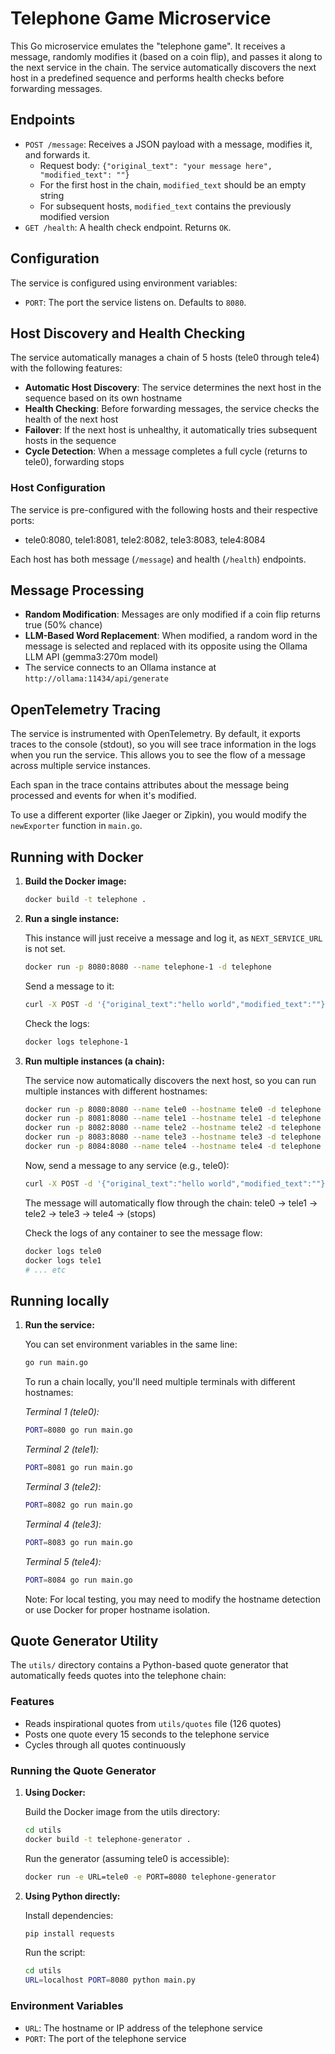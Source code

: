 # Telephone Game Microservice

This Go microservice emulates the "telephone game". It receives a message, randomly modifies it (based on a coin flip), and passes it along to the next service in the chain. The service automatically discovers the next host in a predefined sequence and performs health checks before forwarding messages.

## Endpoints

*   `POST /message`: Receives a JSON payload with a message, modifies it, and forwards it.
    *   Request body: `{"original_text": "your message here", "modified_text": ""}`
    *   For the first host in the chain, `modified_text` should be an empty string
    *   For subsequent hosts, `modified_text` contains the previously modified version
*   `GET /health`: A health check endpoint. Returns `OK`.

## Configuration

The service is configured using environment variables:

*   `PORT`: The port the service listens on. Defaults to `8080`.

## Host Discovery and Health Checking

The service automatically manages a chain of 5 hosts (tele0 through tele4) with the following features:

*   **Automatic Host Discovery**: The service determines the next host in the sequence based on its own hostname
*   **Health Checking**: Before forwarding messages, the service checks the health of the next host
*   **Failover**: If the next host is unhealthy, it automatically tries subsequent hosts in the sequence
*   **Cycle Detection**: When a message completes a full cycle (returns to tele0), forwarding stops

### Host Configuration

The service is pre-configured with the following hosts and their respective ports:
- tele0:8080, tele1:8081, tele2:8082, tele3:8083, tele4:8084

Each host has both message (`/message`) and health (`/health`) endpoints.

## Message Processing

*   **Random Modification**: Messages are only modified if a coin flip returns true (50% chance)
*   **LLM-Based Word Replacement**: When modified, a random word in the message is selected and replaced with its opposite using the Ollama LLM API (gemma3:270m model)
*   The service connects to an Ollama instance at `http://ollama:11434/api/generate`

## OpenTelemetry Tracing

The service is instrumented with OpenTelemetry. By default, it exports traces to the console (stdout), so you will see trace information in the logs when you run the service. This allows you to see the flow of a message across multiple service instances.

Each span in the trace contains attributes about the message being processed and events for when it's modified.

To use a different exporter (like Jaeger or Zipkin), you would modify the `newExporter` function in `main.go`.

## Running with Docker

1.  **Build the Docker image:**

    ```bash
    docker build -t telephone .
    ```

2.  **Run a single instance:**

    This instance will just receive a message and log it, as `NEXT_SERVICE_URL` is not set.

    ```bash
    docker run -p 8080:8080 --name telephone-1 -d telephone
    ```

    Send a message to it:

    ```bash
    curl -X POST -d '{"original_text":"hello world","modified_text":""}' http://localhost:8080/message
    ```

    Check the logs:

    ```bash
    docker logs telephone-1
    ```

3.  **Run multiple instances (a chain):**

    The service now automatically discovers the next host, so you can run multiple instances with different hostnames:

    ```bash
    docker run -p 8080:8080 --name tele0 --hostname tele0 -d telephone
    docker run -p 8081:8080 --name tele1 --hostname tele1 -d telephone
    docker run -p 8082:8080 --name tele2 --hostname tele2 -d telephone
    docker run -p 8083:8080 --name tele3 --hostname tele3 -d telephone
    docker run -p 8084:8080 --name tele4 --hostname tele4 -d telephone
    ```

    Now, send a message to any service (e.g., tele0):

    ```bash
    curl -X POST -d '{"original_text":"hello world","modified_text":""}' http://localhost:8080/message
    ```

    The message will automatically flow through the chain: tele0 → tele1 → tele2 → tele3 → tele4 → (stops)

    Check the logs of any container to see the message flow:

    ```bash
    docker logs tele0
    docker logs tele1
    # ... etc
    ```

## Running locally

1.  **Run the service:**

    You can set environment variables in the same line:

    ```bash
    go run main.go
    ```

    To run a chain locally, you'll need multiple terminals with different hostnames:

    *Terminal 1 (tele0):*
    ```bash
    PORT=8080 go run main.go
    ```

    *Terminal 2 (tele1):*
    ```bash
    PORT=8081 go run main.go
    ```

    *Terminal 3 (tele2):*
    ```bash
    PORT=8082 go run main.go
    ```

    *Terminal 4 (tele3):*
    ```bash
    PORT=8083 go run main.go
    ```

    *Terminal 5 (tele4):*
    ```bash
    PORT=8084 go run main.go
    ```

    Note: For local testing, you may need to modify the hostname detection or use Docker for proper hostname isolation.

## Quote Generator Utility

The `utils/` directory contains a Python-based quote generator that automatically feeds quotes into the telephone chain:

### Features

*   Reads inspirational quotes from `utils/quotes` file (126 quotes)
*   Posts one quote every 15 seconds to the telephone service
*   Cycles through all quotes continuously

### Running the Quote Generator

1.  **Using Docker:**

    Build the Docker image from the utils directory:

    ```bash
    cd utils
    docker build -t telephone-generator .
    ```

    Run the generator (assuming tele0 is accessible):

    ```bash
    docker run -e URL=tele0 -e PORT=8080 telephone-generator
    ```

2.  **Using Python directly:**

    Install dependencies:

    ```bash
    pip install requests
    ```

    Run the script:

    ```bash
    cd utils
    URL=localhost PORT=8080 python main.py
    ```

### Environment Variables

*   `URL`: The hostname or IP address of the telephone service
*   `PORT`: The port of the telephone service
